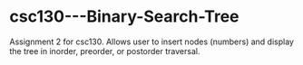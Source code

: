 # csc130---Binary-Search-Tree
Assignment 2 for csc130. Allows user to insert nodes (numbers) and display the tree in inorder, preorder, or postorder traversal.
